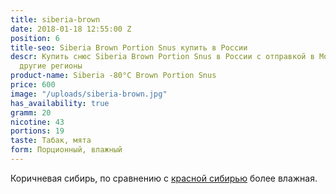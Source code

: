 ```yaml
---
title: siberia-brown
date: 2018-01-18 12:55:00 Z
position: 6
title-seo: Siberia Brown Portion Snus купить в России
descr: Купить снюс Siberia Brown Portion Snus в России с отправкой в Москву, СПБ и
  другие регионы
product-name: Siberia -80°C Brown Portion Snus
price: 600
image: "/uploads/siberia-brown.jpg"
has_availability: true
gramm: 20
nicotine: 43
portions: 19
taste: Табак, мята
form: Порционный, влажный
---
```


Коричневая сибирь, по сравнению с [красной сибирью](/siberia-white-dry.html) более влажная.